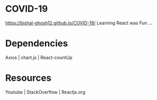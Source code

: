# COVID-19
https://bishal-ghosh12.github.io/COVID-19/
Learning React was Fun ...
# Dependencies
Axios | chart.js | React-countUp
# Resources
Youtube | StackOverflow | Reactjs.org
